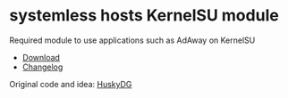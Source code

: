 # systemless hosts KernelSU module
Required module to use applications such as AdAway on KernelSU
- [Download](https://github.com/symbuzzer/systemless-hosts-KernelSU-module/releases/latest/download/systemless-hosts-KernelSU-module.zip)
- [Changelog](https://github.com/symbuzzer/systemless-hosts-KernelSU-module/CHANGELOG.md)

Original code and idea: [HuskyDG](https://github.com/HuskyDG)
